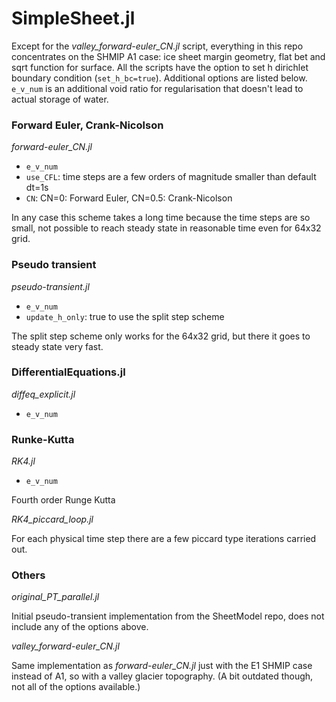 # SimpleSheet.jl
Except for the *valley_forward-euler_CN.jl* script, everything in this repo concentrates on the SHMIP A1 case: ice sheet margin geometry, flat bet and sqrt function for surface.
All the scripts have the option to set h dirichlet boundary condition (`set_h_bc=true`). Additional options are listed below. `e_v_num` is an additional void ratio for regularisation that doesn't lead to actual storage of water.

### Forward Euler, Crank-Nicolson
*forward-euler_CN.jl*
- `e_v_num`
- `use_CFL`: time steps are a few orders of magnitude smaller than default dt=1s
- `CN`: CN=0: Forward Euler, CN=0.5: Crank-Nicolson

In any case this scheme takes a long time because the time steps are so small, not possible to reach steady state in reasonable time even for 64x32 grid.

### Pseudo transient
*pseudo-transient.jl*
- `e_v_num`
- `update_h_only`: true to use the split step scheme

The split step scheme only works for the 64x32 grid, but there it goes to steady state very fast.

### DifferentialEquations.jl
*diffeq_explicit.jl*
- `e_v_num`

### Runke-Kutta
*RK4.jl*
- `e_v_num`

Fourth order Runge Kutta



*RK4_piccard_loop.jl*

For each physical time step there are a few piccard type iterations carried out.

### Others

*original_PT_parallel.jl*

Initial pseudo-transient implementation from the SheetModel repo, does not include any of the options above.

*valley_forward-euler_CN.jl*

Same implementation as *forward-euler_CN.jl* just with the E1 SHMIP case instead of A1, so with a valley glacier topography. (A bit outdated though, not all of the options available.)